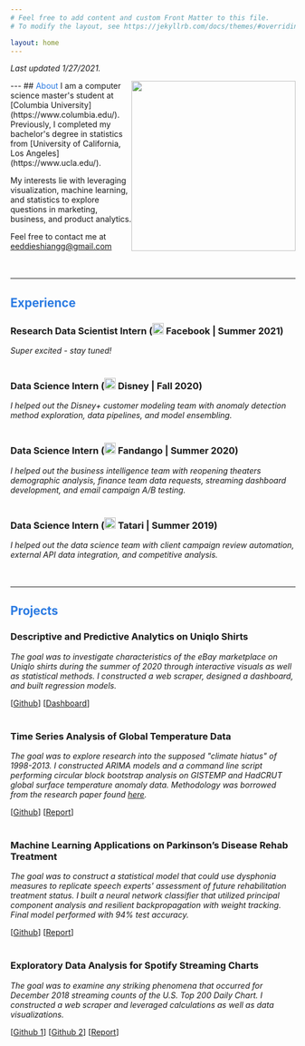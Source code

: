 ```yaml
---
# Feel free to add content and custom Front Matter to this file.
# To modify the layout, see https://jekyllrb.com/docs/themes/#overriding-theme-defaults

layout: home
---
```


*Last updated 1/27/2021.*

<img style="float: right;" width="290" height="300" src="/es_website/assets/prof_pic_final.png">
---
## <font color='2a7ae2'>About</font>
I am a computer science master's student at [Columbia University](https://www.columbia.edu/). Previously, I completed my bachelor's degree in statistics from [University of California, Los Angeles](https://www.ucla.edu/). 

My interests lie with leveraging visualization, machine learning, and statistics to explore questions in marketing, business, and product analytics. 

Feel free to contact me at eeddieshiangg@gmail.com 
<br><br><br>

----
## <font color='2a7ae2'>Experience</font>
### **Research Data Scientist Intern** (<a href="https://www.facebook.com/"><img width="20" height="20" src="/es_website/assets/facebook_logo.jpg"></a> Facebook | Summer 2021) 
*Super excited - stay tuned!* 
<br><br>

### **Data Science Intern** (<a href="https://www.disney.com/"><img width="20" height="20" src="/es_website/assets/disney_logo.jpg"></a> Disney | Fall 2020) 
*I helped out the Disney+ customer modeling team with anomaly detection method exploration, data pipelines, and model ensembling.* 
<br><br>

### **Data Science Intern** (<a href="https://www.fandango.com"><img width="20" height="20" src="/es_website/assets/fandango_logo.jpg"></a> Fandango | Summer 2020) 
*I helped out the business intelligence team with reopening theaters demographic analysis, finance team data requests, streaming dashboard development, and email campaign A/B testing.* 
<br><br>

### **Data Science Intern** (<a href="https://www.tatari.tv"><img width="20" height="20" src="/es_website/assets/tatari_logo.jpg"></a> Tatari | Summer 2019) 
*I helped out the data science team with client campaign review automation, external API data integration, and competitive analysis.*
<br><br><br>








----
## <font color='2a7ae2'>Projects</font>

### **Descriptive and Predictive Analytics on Uniqlo Shirts** 
*The goal was to investigate characteristics of the eBay marketplace on Uniqlo shirts during the summer of 2020 through interactive visuals as well as statistical methods. I constructed a web scraper, designed a dashboard, and built regression models.*

[[Github](https://github.com/eshiang21/uniqlo_ebay)]
[[Dashboard](https://public.tableau.com/profile/edward.shiang#!/vizhome/UniqloKAWSEbayDashboard/KawsDash)]
<br><br>

### **Time Series Analysis of Global Temperature Data** 
*The goal was to explore research into the supposed "climate hiatus" of 1998-2013. I constructed ARIMA models and a command line script performing circular block bootstrap analysis on GISTEMP and HadCRUT global surface temperature anomaly data. Methodology was borrowed from the research paper found [here](https://statistics.stanford.edu/sites/g/files/sbiybj6031/f/2015-16.pdf).* 

[[Github](https://github.com/eshiang21/time_series_climate_data)] [[Report](https://github.com/eshiang21/time_series_climate_data/blob/master/time_series_final_report.pdf)]
<br><br>

### **Machine Learning Applications on Parkinson’s Disease Rehab Treatment** 
*The goal was to construct a statistical model that could use dysphonia measures to replicate speech experts' assessment of future rehabilitation treatment status. I built a neural network classifier that utilized principal component analysis and resilient backpropagation with weight tracking. Final model performed with 94% test accuracy.*

[[Github](https://github.com/eshiang21/parkinsons_classifier/blob/master/parkinsons_classification_final_script.R)] [[Report](https://github.com/eshiang21/parkinsons_classifier/blob/master/parkinsons_classifier_report.pdf)]
<br><br>

### **Exploratory Data Analysis for Spotify Streaming Charts** 
*The goal was to examine any striking phenomena that occurred for December 2018 streaming counts of the U.S. Top 200 Daily Chart. I constructed a web scraper and leveraged calculations as well as data visualizations.*

[[Github 1](https://github.com/eshiang21/SpotifyRecAlgCharScraper/blob/master/MW2%20Spotify%20RecAlg%20Char%20Scraper.Rmd)] [[Github 2](https://github.com/eshiang21/SpotifyDec2018Analysis/blob/master/MW1_Spotify_12_2018.Rmd)]  [[Report](https://moonwalkk.wordpress.com/2019/02/02/tt1-here-comes-santa-claus-xxxtentacion-too-spotifys-daily-u-s-top-200-chart-roundup-for-december-2018/)]
<br><br><br>

